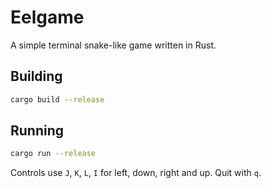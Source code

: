 # Eelgame

A simple terminal snake-like game written in Rust.

## Building

```bash
cargo build --release
```

## Running

```bash
cargo run --release
```

Controls use `J`, `K`, `L`, `I` for left, down, right and up. Quit with `q`.
